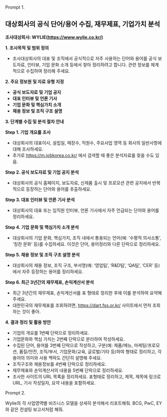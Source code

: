 Prompt 1.

## 대상회사의 공식 단어/용어 수집, 재무제표, 기업가치 분석 ##

**조사대상회사: WYLIE(https://www.wylie.co.kr/)** 

**1. 조사목적 및 범위 정의**

- 조사대상회사의 대표 및 조직에서 공식적으로 자주 사용하는 단어와 용어를 공식 보도자료, 인터뷰, 기업 문화 소개 등에서 찾아 정리하려고 합니다. 관련 정보를 체계적으로 수집하여 정리해 주세요.

**2. 주요 정보원 및 자료 유형 지정**

- **공식 보도자료 및 기업 공지**
- **대표 인터뷰 및 언론 기사**
- **기업 문화 및 핵심가치 소개**
- **채용 정보 및 조직 구조 설명**

**3. 단계별 수집 및 분석 절차 안내**

**Step 1. 기업 개요를 조사**
- 대상회사의 대표이사, 설립일, 매장수, 직원수, 주요사업 영역 등 회사의 일반사항에 대해 조사하세요.
- 추가로 https://m.jobkorea.co.kr/ 에서 검색할 때 좋은 분석자료를 찾을 수도 있음.

**Step 2. 공식 보도자료 및 기업 공지 분석**
- 대상회사의 공식 홈페이지, 보도자료, 신제품 출시 및 프로모션 관련 공지에서 반복적으로 등장하는 단어와 용어를 추출하세요.

**Step 3. 대표 인터뷰 및 언론 기사 분석**
- 대상회사의 대표 또는 임직원 인터뷰, 언론 기사에서 자주 언급되는 단어와 용어를 정리하세요.

**Step 4. 기업 문화 및 핵심가치 소개 분석**
- 대상회사의 기업 문화, 핵심가치, 조직 내에서 통용되는 언어(예: ‘수평적 의사소통’, ‘칭찬 문화’ 등)를 수집하세요. 이것은 단어, 용어정리와 다른 단락으로 정리하세요.

**Step 5. 채용 정보 및 조직 구조 설명 분석**
- 대상회사의 채용 정보, 조직 구조, 부서명(예: ‘영업팀’, ‘R&D팀’, ‘QA팀’, ‘CER’ 등)에서 자주 등장하는 용어를 정리하세요.

**Step 6. 최근 3년간의 재무제표, 손익계산서 분석**
- 최근 3년간의 재무제표, 손익계산서를 표 형태로 정리한 후에 이를 분석하여 요약해주세요.
- 대한민국의 재무제표를 조회하려면, https://dart.fss.or.kr/ 사이트에서 먼저 조회하는 것이 좋아.

**4. 결과 정리 및 활용 방안**
- 기업의 개요를 1번째 단락으로 정리하세요.
- 기업문화와 핵심 가치는 2번째 단락으로 분리하여 작성하세요.
- 수집된 단어, 용어를 3번째 단락으로 작성하고, 구분(예: 제품/메뉴, 마케팅/프로모션, 품질/안전, 조직/부서, 기업문화/교육, 글로벌/기타 등)하여 형태로 정리하고, 각 용어의 의미와 사용 맥락도 간단히 설명해 주세요.
- 조직구조와 채용정보를 4번째 단락으로 정리하세요.
- 재무제표와 손익계산서의 내용을 5번째 단락으로 정리하세요.
- 조사한 사이트의 URL 목록을 정리하세요. 표형태로 정리하고, 제목, 제목에 링크로 URL, 기사 작성일자, 요약 내용을 포함하세요.



Prompt 2.

Wylie의 각 사업영역별 비즈니스 모델을 상세히 분석해서 리포트해줘. BCG, PwC, EY 와 같은 컨설팅 보고서처럼 해줘.